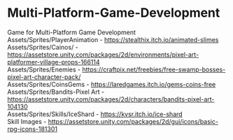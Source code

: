 # Multi-Platform-Game-Development
Game for Multi-Platform Game Development<br/>
Assets/Sprites/PlayerAnimation - https://stealthix.itch.io/animated-slimes <br/>
Assets/Sprites/Cainos/ - https://assetstore.unity.com/packages/2d/environments/pixel-art-platformer-village-props-166114 <br/>
Assets/Sprites/Enemies - https://craftpix.net/freebies/free-swamp-bosses-pixel-art-character-pack/ <br/>
Assets/Sprites/CoinsGems - https://laredgames.itch.io/gems-coins-free <br/>
Assets/Sprites/Bandits-Pixel Art - https://assetstore.unity.com/packages/2d/characters/bandits-pixel-art-104130<br/>
Assets/Sprites/Skills/IceShard - https://kvsr.itch.io/ice-shard<br/>
Skill Images - https://assetstore.unity.com/packages/2d/gui/icons/basic-rpg-icons-181301
